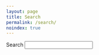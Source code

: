 ```yaml
---
layout: page
title: Search
permalink: /search/
noindex: true
---
```


<form id="search-form">
	<label for="search">Search</label>
	<input type="text" id="search" name="search">
</form>
<div id="results" class="search-results"></div>

<template id="result-template">
	<article class="search-article">
		<header><h2 id="title" class="search-article-title"></h2></header>
		<section id="content" class="search-article-excerpt"></section>
		<footer><a id="link" class="btn btn-primary btn-small">Read More</a></footer>
	</article>
</template>